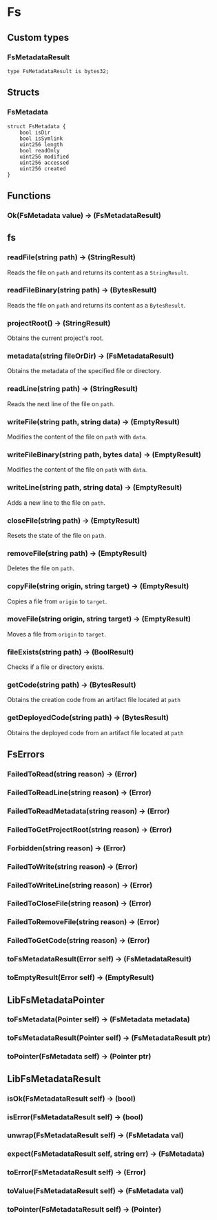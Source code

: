 # Fs

## Custom types

### FsMetadataResult

```solidity
type FsMetadataResult is bytes32;
```



## Structs

### FsMetadata

```solidity
struct FsMetadata {
	bool isDir
	bool isSymlink
	uint256 length
	bool readOnly
	uint256 modified
	uint256 accessed
	uint256 created
}
```



## Functions

### **Ok(FsMetadata value) &rarr; (FsMetadataResult)**



## fs

### **readFile(string path) &rarr; (StringResult)**

Reads the file on `path` and returns its content as a `StringResult`.

### **readFileBinary(string path) &rarr; (BytesResult)**

Reads the file on `path` and returns its content as a `BytesResult`.

### **projectRoot() &rarr; (StringResult)**

Obtains the current project's root.

### **metadata(string fileOrDir) &rarr; (FsMetadataResult)**

Obtains the metadata of the specified file or directory.

### **readLine(string path) &rarr; (StringResult)**

Reads the next line of the file on `path`.

### **writeFile(string path, string data) &rarr; (EmptyResult)**

Modifies the content of the file on `path` with `data`.

### **writeFileBinary(string path, bytes data) &rarr; (EmptyResult)**

Modifies the content of the file on `path` with `data`.

### **writeLine(string path, string data) &rarr; (EmptyResult)**

Adds a new line to the file on `path`.

### **closeFile(string path) &rarr; (EmptyResult)**

Resets the state of the file on `path`.

### **removeFile(string path) &rarr; (EmptyResult)**

Deletes the file on `path`.

### **copyFile(string origin, string target) &rarr; (EmptyResult)**

Copies a file from `origin` to `target`.

### **moveFile(string origin, string target) &rarr; (EmptyResult)**

Moves a file from `origin` to `target`.

### **fileExists(string path) &rarr; (BoolResult)**

Checks if a file or directory exists.

### **getCode(string path) &rarr; (BytesResult)**

Obtains the creation code from an artifact file located at `path`

### **getDeployedCode(string path) &rarr; (BytesResult)**

Obtains the deployed code from an artifact file located at `path`

## FsErrors

### **FailedToRead(string reason) &rarr; (Error)**



### **FailedToReadLine(string reason) &rarr; (Error)**



### **FailedToReadMetadata(string reason) &rarr; (Error)**



### **FailedToGetProjectRoot(string reason) &rarr; (Error)**



### **Forbidden(string reason) &rarr; (Error)**



### **FailedToWrite(string reason) &rarr; (Error)**



### **FailedToWriteLine(string reason) &rarr; (Error)**



### **FailedToCloseFile(string reason) &rarr; (Error)**



### **FailedToRemoveFile(string reason) &rarr; (Error)**



### **FailedToGetCode(string reason) &rarr; (Error)**



### **toFsMetadataResult(Error self) &rarr; (FsMetadataResult)**



### **toEmptyResult(Error self) &rarr; (EmptyResult)**



## LibFsMetadataPointer

### **toFsMetadata(Pointer self) &rarr; (FsMetadata metadata)**



### **toFsMetadataResult(Pointer self) &rarr; (FsMetadataResult ptr)**



### **toPointer(FsMetadata self) &rarr; (Pointer ptr)**



## LibFsMetadataResult

### **isOk(FsMetadataResult self) &rarr; (bool)**



### **isError(FsMetadataResult self) &rarr; (bool)**



### **unwrap(FsMetadataResult self) &rarr; (FsMetadata val)**



### **expect(FsMetadataResult self, string err) &rarr; (FsMetadata)**



### **toError(FsMetadataResult self) &rarr; (Error)**



### **toValue(FsMetadataResult self) &rarr; (FsMetadata val)**



### **toPointer(FsMetadataResult self) &rarr; (Pointer)**



